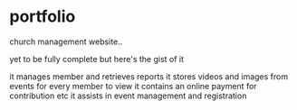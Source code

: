 # portfolio

church management website..

yet to be fully complete but here's the gist of it

it manages member and retrieves reports
it stores videos and images from events for every member to view
it contains an online payment for contribution etc
it assists in event management and registration
